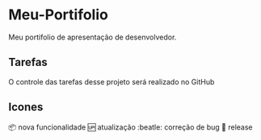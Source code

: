 # Meu-Portifolio

Meu portifolio de apresentação de desenvolvedor.

## Tarefas

O controle das tarefas desse projeto será realizado no GitHub

## Icones

:package: nova funcionalidade
:up: atualização
:beatle: correção de bug
:checkered_flag: release
